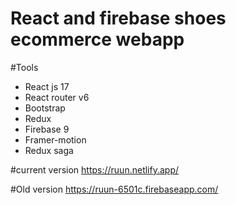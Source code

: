 # React and firebase shoes ecommerce webapp
#Tools
* React js 17
* React router v6
* Bootstrap
* Redux
* Firebase 9
* Framer-motion
* Redux saga

#current version
https://ruun.netlify.app/

#Old version
https://ruun-6501c.firebaseapp.com/
